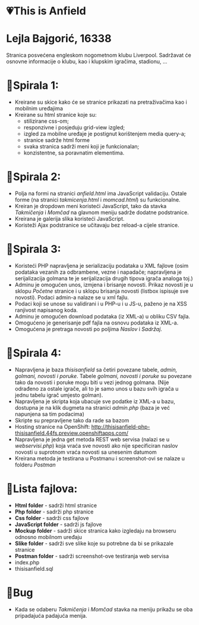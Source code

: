 # &#x1F497;This is Anfield

# Lejla Bajgorić, 16338

Stranica posvećena engleskom nogometnom klubu Liverpool. Sadržavat će osnovne informacije o klubu, kao i klupskim igračima, stadionu, ...

# &#x1F4D7;Spirala 1: 
- Kreirane su skice kako će se stranice prikazati na pretraživačima kao i mobilnim uređajima
- Kreirane su html stranice koje su:
    + stilizirane css-om; 
    + responzivne i posjeduju grid-view izgled; 
    + izgled za mobilne uređaje je postignut korištenjem media query-a;
    + stranice sadrže html forme
    + svaka stranica sadrži meni koji je funkcionalan;
    + konzistentne, sa poravnatim elementima.
    
# &#x1F4D8;Spirala 2:
- Polja na formi na stranici <i> anfield.html </i> ima JavaScript validaciju. Ostale forme (na stranici <i> takmicenja.html </i> i <i> momcad.html</i>) su funkcionalne. <b> </b>
- Kreiran je dropdown meni koristeći JavaScript, tako da stavka <i>Takmičenja </i> i <i> Momčad </i>na glavnom meniju sadrže dodatne podstranice.
- Kreirana je galerija slika koristeći JavaScript.
- Koristeži Ajax podstranice se učitavaju bez reload-a cijele stranice.

# &#x1F4D9;Spirala 3:
- Koristeći PHP napravljena je serializaciju podataka u XML fajlove (osim podataka vezanih za odbrambene, vezne i napadače; napravljena je serijalizacija golmana te je serijalizacija drugih tipova igrača analoga toj.)
- Adminu je omogućen unos, izmjena i brisanje novosti. Prikaz novosti je u sklopu <i>Početne</i> stranice i u sklopu brisanja novosti (listbox ispisuje sve novosti). Podaci admin-a nalaze se u xml fajlu.
- Podaci koji se unose su validirani i u PHP-u i u JS-u, paženo je na XSS ranjivost napisanog koda.
- Adminu je omogućen download podataka (iz XML-a) u obliku CSV fajla.
- Omogućeno je generisanje pdf fajla na osnovu podataka iz XML-a.
- Omogućena je pretraga novosti po poljima <i>Naslov</i> i <i>Sadržaj</i>.

# &#x1F4D5;Spirala 4:
- Napravljena je baza <i>thisisanfield</i> sa četiri povezane tabele, <i>admin, golmani, novosti i poruke</i>. Tabele <i>golmani, novosti i poruke</i> su povezane tako da novosti i poruke mogu biti u vezi jednog golmana. (Nije odrađeno za ostale igrače, ali to je samo unos u bazu svih igrača u jednu tabelu igrač umjesto golman).
- Napravljena je skripta koja ubacuje sve podatke iz XML-a u bazu, dostupna je na klik dugmeta na stranici <i>admin.php</i> (baza je već napunjena sa tim podacima)
- Skripte su prepravljene tako da rade sa bazom 
- Hosting stranice na OpenShift: http://thisisanfield-php-thisisanfield.44fs.preview.openshiftapps.com/
- Napravljena je jedna get metoda REST web servisa (nalazi se u <i>webservisi.php</i>) koja vraća sve novosti ako nije specificiran naslov novosti u suprotnom vraća novosti sa unesenim datumom 
- Kreirana metoda je testirana u Postmanu i screenshot-ovi se nalaze u folderu <i>Postman</i>

# &#x1F53B;Lista fajlova:
  + <b>Html folder</b> - sadrži html stranice <br>
  + <b>Php folder</b> - sadrži php stranice <br>
  + <b>Css folder</b> - sadrži css fajlove<br>
  + <b>JavaScript folder</b> - sadrži js fajlove <br>
  + <b>Mockup folder</b> - sadrži skice stranica kako izgledaju na browseru odnosno mobilnom uređaju<br>
  + <b>Slike folder</b> - sadrži sve slike koje su potrebne da bi se prikazale stranice<br>
  + <b>Postman folder</b> - sadrži screenshot-ove testiranja web servisa
  + index.php 
  + thisisanfield.sql
  
# &#x1F534;Bug
  + Kada se odaberu <i>Takmičenja</i> i <i>Momčad</i> stavka na meniju prikažu se oba pripadajuća padajuća menija. 
